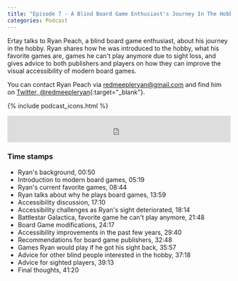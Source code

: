 ```yaml
---
title: "Episode 7 - A Blind Board Game Enthusiast's Journey In The Hobby"
categories: Podcast
---
```

Ertay talks to Ryan Peach, a blind board game enthusiast, about his journey in the hobby. Ryan shares how he was introduced to the hobby, what his favorite games are, games he can't play anymore due to sight loss, and gives advice to both publishers and players on how they can improve the visual accessibility of modern board games.

You can contact Ryan Peach via redmeepleryan@gmail.com and find him on [Twitter, @redmeepleryan](https://twitter.com/redmeepleryan){:target="_blank"}.

{% include podcast_icons.html %}

<iframe src="https://pinecast.com/player/b43b7f3e-e872-462e-a358-1b2e8622756d?theme=minimal" seamless height="60" style="border:0" class="pinecast-embed" frameborder="0" width="100%"></iframe>

### Time stamps

- Ryan's background, 00:50
- Introduction to modern board games, 05:19
- Ryan's current favorite games, 08:44
- Ryan talks about why he plays board games, 13:59
- Accessibility discussion, 17:10
- Accessibility challenges as Ryan's sight deteriorated, 18:14
- Battlestar Galactica, favorite game he can't play anymore,  21:48
- Board Game modifications, 24:17
- Accessibility improvements in the past few years, 29:40
- Recommendations for board game publishers, 32:48
- Games Ryan would play if he got his sight back, 35:57
- Advice for other blind people interested in the hobby, 37:18
- Advice for sighted players, 39:13
- Final thoughts, 41:20